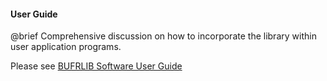 
#### User Guide
@brief Comprehensive discussion on how to incorporate the library within user application programs.

Please see [BUFRLIB Software User Guide](https://emc.ncep.noaa.gov/emc/pages/infrastructure/bufrlib.php)
